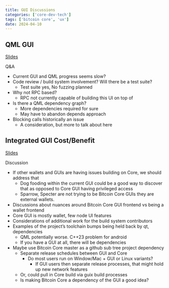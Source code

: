 ```yaml
---
title: GUI Discussions
categories: ['core-dev-tech']
tags: ['bitcoin core', 'ux']
date: 2024-04-10
---
```

## QML GUI

[Slides](files/2024-04-gui-qml-berlin-coredev.pdf)

Q&A

* Current GUI and QML progress seems slow?
* Code review / build system involvement? Will there be a test suite?
    * Test suite yes, No fuzzing planned
* Why not RPC based?
    * RPC not currently capable of building this UI on top of
* Is there a QML dependency graph?
    * More dependencies required for sure
    * May have to abandon depends approach
* Blocking calls historically an issue
    * A consideration, but more to talk about here

## Integrated GUI Cost/Benefit

[Slides](files/2024-04-CoreDev-integrated-gui.pdf)

Discussion

* If other wallets and GUIs are having issues building on Core, we should address that
    * Dog fooding within the current GUI could be a good way to discover that as opposed to Core GUI having privileged access
    * Sparrow, Specter are not trying to be Bitcoin Core GUIs they are external wallets.
* Discussions about nuances around Bitcoin Core GUI frontend vs being a wallet frontend
* Core GUI is mostly wallet, few node UI features
* Considerations of additional work for the build system contributors
* Examples of the project’s toolchain bumps being held back by qt, dependencies
    * QML potentially worse. C++23 problem for android
    * If you have a GUI at all, there will be dependencies
* Maybe use Bitcoin Core master as a github sub tree project dependency
    * Separate release schedules between GUI and Core
        * Do most users run on Window/Mac + GUI or Linux variants?
            * If GUI users then separate release processes, that might hold up new network features
    * Or, could pull in Core build via guix build processes
    * Is making Bitcoin Core a dependency of the GUI a good idea?
